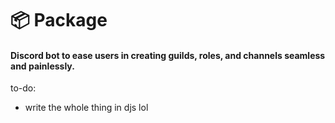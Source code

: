 # 📦 Package
#### Discord bot to ease users in creating guilds, roles, and channels seamless and painlessly.

to-do:
- write the whole thing in djs lol
